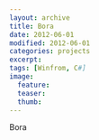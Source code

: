 ```yaml
---
layout: archive
title: Bora
date: 2012-06-01
modified: 2012-06-01
categories: projects
excerpt:
tags: [Winfrom, C#]
image:
  feature:
  teaser:
  thumb:
---
```


Bora